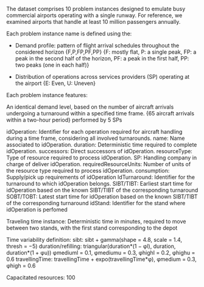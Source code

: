 The dataset comprises 10 problem instances designed to emulate busy commercial airports operating with a single runway. 
For reference, we examined airports that handle at least 10 million passengers annually. 

Each problem instance name is defined using the:
- Demand profile: pattern of flight arrival schedules throughout the considered horizon {F,P,FP,PF,PP}
 {F: mostly flat, P: a single peak, FP: a peak in the second half of the horizon, PF: a peak in the first half, PP: two peaks (one in each half)}

- Distribution of operations across services providers (SP) operating at the airport
{E: Even, U: Uneven}

Each problem instance features:

An identical demand level, based on the number of aircraft arrivals undergoing a turnaround within a specified time frame. 
{65 aircraft arrivals within a two-hour period} performed by 5 SPs

idOperation: Identifier for each operation required for aircraft handling during a time frame, considering all involved turnarounds.
name: Name associated to idOperation.
duration: Deterministic time required to complete idOperation.
successors: Direct successors of idOperation.
resourceType: Type of resource required to process idOperation.
SP: Handling company in charge of deliver idOperation.
requiredResourceUnits: Number of units of the resource type required to process idOperation.
consumption: Supply/pick up requirements of idOperation
IdTurnaround: Identifier for the turnaround to which idOperation belongs.
SIBT/TIBT: Earliest start time for idOperation based on the known SIBT/TIBT of the corresponding turnaround
SOBT/TOBT: Latest start time for idOperation based on the known SIBT/TIBT of the corresponding turnaround
idStand: Identifier for the stand where idOperation is perfomed

Traveling time instance:
Deterministic time in minutes, required to move between two stands, with the first stand corresponding to the depot 

Time variability definition:
sibt: sibt + gamma(shape = 4.8, scale = 1.4, thresh = −5)
duration/refilling: triangular(duration*(1 − φl), duration, duration*(1 + φu))
φmediuml = 0.1, φmediumu = 0.3, φhighl = 0.2, φhighu = 0.6
travellingTime: travellingTime + expo(travellingTime*φ), φmedium = 0.3, φhigh = 0.6

Capacitated resources: 100

